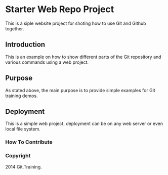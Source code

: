 # Starter Web Repo Project

This is a siple website project for shoting how to use Git and Github together.

## Introduction

This is an example on how to show different parts of the Git repository and various commands using a web project.

## Purpose

As stated above, the main purpose is to provide simple examples for Git training demos.

## Deployment

This is a simple web project, deployment can be on any web server or even local file system.

### How To Contribute

### Copyright

2014 Git.Training.
